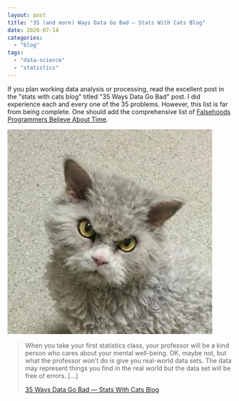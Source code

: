 ```yaml
---
layout: post
title: "35 (and more) Ways Data Go Bad — Stats With Cats Blog"
date: 2020-07-14
categories: 
  - "blog"
tags: 
  - "data-science"
  - "statistics"
---
```


If you plan working data analysis or processing, read the excellent post in the "stats with cats blog" titled "35 Ways Data Go Bad" post. I did experience each and every one of the 35 problems. However, this list is far from being complete. One should add the comprehensive list of [Falsehoods Programmers Believe About Time](https://infiniteundo.com/post/25326999628/falsehoods-programmers-believe-about-time).

![](/assets/images/2020/07/error-cat-7.jpg?quality=80&strip=info&w=1600)

> When you take your first statistics class, your professor will be a kind person who cares about your mental well-being. OK, maybe not, but what the professor won’t do is give you real-world data sets. The data may represent things you find in the real world but the data set will be free of errors. \[…\]
> 
> [35 Ways Data Go Bad — Stats With Cats Blog](http://statswithcats.net/2020/07/11/35-ways-data-go-bad/)
